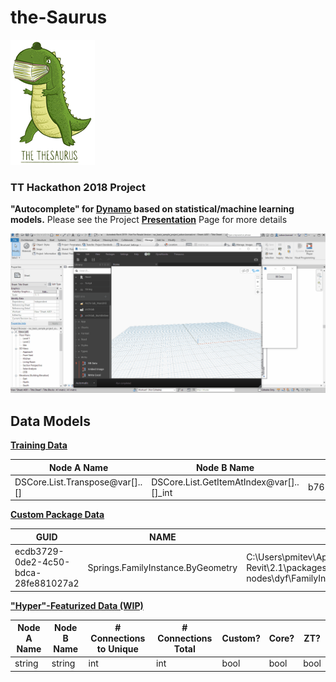 # the-Saurus

![Logo](Assets/stolenLogo.png)

### TT Hackathon 2018 Project

**"Autocomplete" for [Dynamo](https://github.com/DynamoDS/Dynamo) based on statistical/machine learning models.** Please see the Project [**Presentation**](https://docs.google.com/presentation/d/1EypGPF-okLQuuB9NaoL1U_KaERHPjp_yM9HmP2DQKu0/edit?usp=sharing) Page for more details

![Basic Workflow](Assets/workflowV1.gif)

## Data Models

[**Training Data**](Data/Output/graphData.csv)

| Node A Name                     | Node B Name                               | Node A ID                        | Node B ID                        |
| ------------------------------- | ----------------------------------------- | -------------------------------- | -------------------------------- |
| DSCore.List.Transpose@var[]..[] | DSCore.List.GetItemAtIndex@var[]..[]\_int | b76189ba8c4a49dd875ddc88e806d5df | a2d2a3d30ff14eaaa120993bca904c53 |

[**Custom Package Data**](Data/Output/packageData.csv)

| GUID                                 | NAME                              | PATH                                                                                                            |
| ------------------------------------ | --------------------------------- | --------------------------------------------------------------------------------------------------------------- |
| ecdb3729-0de2-4c50-bdca-28fe881027a2 | Springs.FamilyInstance.ByGeometry | C:\Users\pmitev\AppData\Roaming\Dynamo\Dynamo Revit\2.1\packages\spring nodes\dyf\FamilyInstance.ByGeometry.dyf |

[**"Hyper"-Featurized Data (WIP)**](Data/Output/graphDataFeaturized)

| Node A Name | Node B Name | # Connections to Unique | # Connections Total | Custom? | Core? | ZT?  |
| ----------- | ----------- | ----------------------- | ------------------- | ------- | ----- | ---- |
| string      | string      | int                     | int                 | bool    | bool  | bool |
